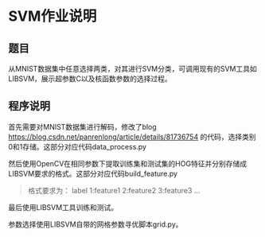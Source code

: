 # SVM作业说明
## 题目
从MNIST数据集中任意选择两类，对其进行SVM分类，可调用现有的SVM工具如LIBSVM，展示超参数C以及核函数参数的选择过程。
## 程序说明
首先需要对MNIST数据集进行解码，修改了blog https://blog.csdn.net/panrenlong/article/details/81736754 的代码，选择类别0和1存储。这部分对应代码data_process.py

然后使用OpenCV在相同参数下提取训练集和测试集的HOG特征并分别存储成LIBSVM要求的格式。这部分对应代码build_feature.py
>格式要求为：
>label 1:feature1 2:feature2 3:feature3 ...

最后使用LIBSVM工具训练和测试。

参数选择使用LIBSVM自带的网格参数寻优脚本grid.py。
